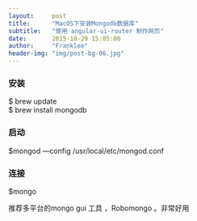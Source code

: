 ```yaml
---
layout:     post
title:      "MacOS下安装Mongodb数据库"
subtitle:   "使用 angular-ui-router 制作网页"
date:       2015-10-29 15:05:00
author:     "Franklee"
header-img: "img/post-bg-06.jpg"
---
```

<h3>安装</h3>
<p>
$ brew update<br>
$ brew install mongodb
</p>

<h3>启动</h3>
<p>$mongod —config /usr/local/etc/mongod.conf</p>



<h3>连接</h3>
<p>$mongo</p>

<p>推荐多平台的mongo gui 工具 ，Robomongo  。非常好用</p>
